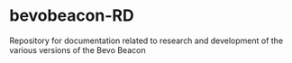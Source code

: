 # bevobeacon-RD
Repository for documentation related to research and development of the various versions of the Bevo Beacon

